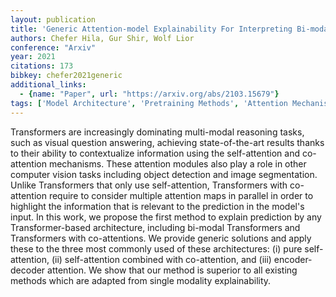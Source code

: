 ```yaml
---
layout: publication
title: 'Generic Attention-model Explainability For Interpreting Bi-modal And Encoder-decoder Transformers'
authors: Chefer Hila, Gur Shir, Wolf Lior
conference: "Arxiv"
year: 2021
citations: 173
bibkey: chefer2021generic
additional_links:
  - {name: "Paper", url: "https://arxiv.org/abs/2103.15679"}
tags: ['Model Architecture', 'Pretraining Methods', 'Attention Mechanism', 'Transformer', 'Applications', 'Interpretability and Explainability', 'Interpretability']
---
```

Transformers are increasingly dominating multi-modal reasoning tasks, such as
visual question answering, achieving state-of-the-art results thanks to their
ability to contextualize information using the self-attention and co-attention
mechanisms. These attention modules also play a role in other computer vision
tasks including object detection and image segmentation. Unlike Transformers
that only use self-attention, Transformers with co-attention require to
consider multiple attention maps in parallel in order to highlight the
information that is relevant to the prediction in the model's input. In this
work, we propose the first method to explain prediction by any
Transformer-based architecture, including bi-modal Transformers and
Transformers with co-attentions. We provide generic solutions and apply these
to the three most commonly used of these architectures: (i) pure
self-attention, (ii) self-attention combined with co-attention, and (iii)
encoder-decoder attention. We show that our method is superior to all existing
methods which are adapted from single modality explainability.
